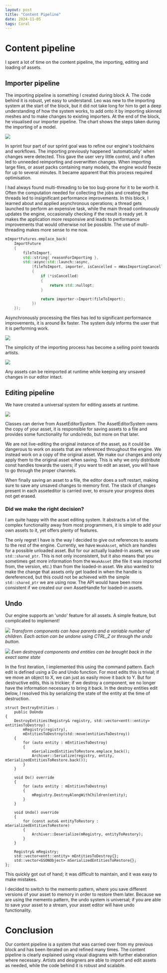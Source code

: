 ```yaml
---
layout: post
title: "Content Pipeline"
date: 2024-11-05
tags: Coral
---
```


# Content pipeline

I spent a lot of time on the content pipeline, the importing, editing and loading of assets.

## Importer pipeline

The importing pipeline is something I created during block A. The code behind it is robust, yet easy to understand. Leo was new to the importing system at the start of the block, but it did not take long for him to get a deep understanding of how the system works, to add onto it by importing skinned meshes and to make changes to existing importers. At the end of the block, he visualised our importer pipeline. The chart shows the steps taken during the importing of a model.

![](/img/projects/y2/coral/ImporterPipeline.png)

In sprint four part of our sprint goal was to refine our engine's toolchains and workflows. The importing previously happened 'automatically' when changes were detected. This gave the user very little control, and it often led to unneeded reimporting and overwritten changes. When importing large files, or asset packs containing many models, the engine would freeze for up to several minutes. It became apparent that this process required optimisation. 

I had always found multi-threading to be too bug-prone for it to be worth it. Often the computation needed for collecting the jobs and creating the threads led to insignificant performance improvements. In this block, I learned about and applied asynchronous operations; a thread gets launched to perform an expensive task, while the main thread continuously updates the engine, occasionally checking if the result is ready yet. It makes the application more responsive and leads to performance improvements that would otherwise not be possible. The use of multi-threading makes more sense to me now.

```cpp
mImportFutures.emplace_back(
	ImportFuture
	{
		fileToImport,
		std::string{ reasonForImporting },
		std::async(std::launch::async, 
			[fileToImport, importer, isCancelled = mWasImportingCancelled]() -> Importer::ImportResult
			{
				if (*isCancelled)
				{
					return std::nullopt;
				}

				return importer->Import(fileToImport);
			})
	});
```

Asynchronously processing the files has led to significant performance improvements, it is around 8x faster. The system duly informs the user that it is performing work.

![](/img/projects/y2/coral/ImportingWindow.gif)

The simplicity of the importing process has become a selling point towards artists.

![](/img/projects/y2/coral/ImportingWorkflow.gif)

Any assets can be reimported at runtime while keeping any unsaved changes in our editor intact.

## Editing pipeline

We have created a universal system for editing assets at runtime.

![](/img/projects/y2/coral/ContentEditing.png)

Classes can derive from AssetEditorSystem. The AssetEditorSystem owns the copy of your asset, it is responsible for saving assets to a file and provides some functionality for undo/redo, but more on that later.

We are not live-editing the original instance of the asset, as it could be dangerous to work on assets that are referenced throughout the engine. We instead work on a copy of the original asset. We make our changes and only apply them to the original asset when saving. This is why we only distribute const handles towards the users; if you want to edit an asset, you will have to go through the proper channels.

When finally saving an asset to a file, the editor does a soft restart, making sure to save any unsaved changes to memory first. The stack of changes present in each asseteditor is carried over, to ensure your progress does not get erased.

### Did we make the right decision?

I am quite happy with the asset editing system. It abstracts a lot of the complex functionality away from most programmers, it is simple to add your own assets to it, yet offers plenty of features.

The only regret I have is the way I decided to give out references to assets to the rest of the engine. Currently, we have ```WeakAsset```, which are handles for a possible unloaded asset. But for our actually loaded-in assets, we use ```std::shared_ptr```. This is not only inconsistent, but it also means that you sometimes get more information from the ```WeakAsset``` (the file it was imported from, the version, etc.) than from the loaded-in asset. We also wanted to make the change that assets only get loaded in when the handle is dereferenced, but this could not be achieved with the simple ```std::shared_ptr``` we are using now. The API would have been more consistent if we created our own AssetHandle for loaded-in assets. 

## Undo

Our engine supports an 'undo' feature for all assets. A simple feature, but complicated to implement!

![](..//img/projects/y2/coral/ParentingAndSimpleDoUndo.gif)
*Transform components can have parents and a variable number of children. Each action can be undone using CTRL_Z or through the undo button.*

![](..//img/projects/y2/coral/DestructiveUndoRedo.gif)
*Even destroyed components and entities can be brought back in the exact same state*

In the first iteration, I implemented this using the command pattern. Each edit is defined using a Do and Undo function. For most edits this is trivial; if we move an object to X, we can just as easily move it back to Y. But for destructive edits, this is trickier; if we destroy a component, we no longer have the information necessary to bring it back. In the destroy entities edit below, I resolved this by serializing the state of the entity at the time of destruction.

```
struct DestroyEntities :
	public DoUndo
{
	DestroyEntities(Registry& registry, std::vector<entt::entity> entitiesToDestroy) :
		mRegistry(registry),
		mEntitiesToDestroy(std::move(entitiesToDestroy))
	{
		for (auto entity : mEntitiesToDestroy)
		{
			mSerializedEntitiesToRestore.emplace_back();
			Archiver::Serialize(registry, entity, mSerializedEntitiesToRestore.back());
		}
	}

	void Do() override
	{
		for (auto entity : mEntitiesToDestroy)
		{
			mRegistry.DestroyAlongWithChildren(entity);
		}
	}

	void Undo() override
	{
		for (const auto& entityToRestory : mSerializedEntitiesToRestore)
		{
			Archiver::Deserialize(mRegistry, entityToRestory);
		}
	}

	Registry& mRegistry;
	std::vector<entt::entity> mEntitiesToDestroy{};
	std::vector<GSONObject> mSerializedEntitiesToRestore{};
};
```

This quickly got out of hand; it was difficult to maintain, and it was easy to make mistakes.

I decided to switch to the memento pattern, where you save different versions of your asset to memory in order to restore them later. Because we are using the memento pattern, the undo system is universal; if you are able to save your asset to a stream, your asset editor will have undo functionality.

[//]: # (TODO: Add more details on memento)

[//]: # (TODO: Add asset renaming)

# Conclusion

Our content pipeline is a system that was carried over from my previous block and has been iterated on and refined many times. The content pipeline is clearly explained using visual diagrams with further elaboration where necessary. Artists and designers are able to import and edit assets as needed, while the code behind it is robust and scalable.